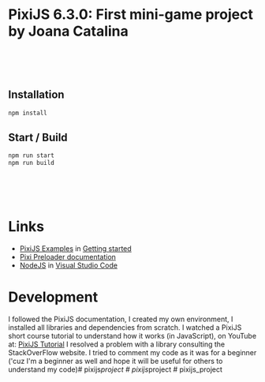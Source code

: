 # PixiJS 6.3.0: First mini-game project by Joana Catalina


<br>
<br>
<br>

## Installation


```bash
npm install
```
## Start / Build

```bash
npm run start
npm run build
```


<br>
<br>
<br>


# Links

- [PixiJS Examples](https://pixijs.io/examples/) in [Getting started](https://pixijs.io/guides/basics/getting-started.html)
- [Pixi Preloader documentation](https://pixijs.download/release/docs/PIXI.Loader.html)
- [NodeJS](https://nodejs.org/en/) in [Visual Studio Code](https://code.visualstudio.com)

# Development

I followed the PixiJS documentation, I created my own environment, I installed all libraries and dependencies from scratch.
I watched a PixiJS short course tutorial to understand how it works (in JavaScript), on YouTube at: [PixiJS Tutorial](https://www.youtube.com/watch?v=ajaduDDePIY)
I resolved a problem with a library consulting the StackOverFlow website.
I tried to comment my code as it was for a beginner ('cuz I'm a beginner as well and hope it will be useful for others to understand my code)#   p i x i j s _ p r o j e c t  
 #   p i x i j s _ p r o j e c t  
 #   p i x i j s _ p r o j e c t  
 
